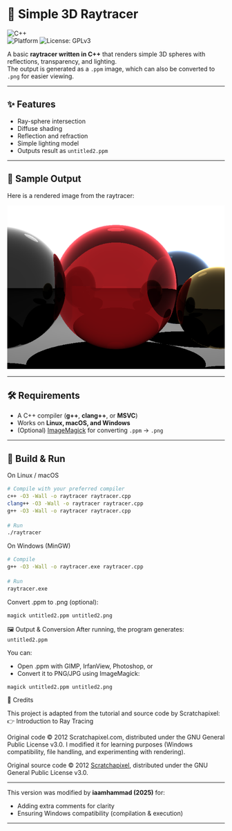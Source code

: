 # 🌌 Simple 3D Raytracer

![C++](https://img.shields.io/badge/language-C++-blue)  
![Platform](https://img.shields.io/badge/platform-Linux%20%7C%20macOS%20%7C%20Windows-lightgrey) 
![License: GPLv3](https://img.shields.io/badge/license-GPLv3-green)

A basic **raytracer written in C++** that renders simple 3D spheres with reflections, transparency, and lighting.  
The output is generated as a `.ppm` image, which can also be converted to `.png` for easier viewing.

---

## ✨ Features
- Ray-sphere intersection
- Diffuse shading
- Reflection and refraction
- Simple lighting model
- Outputs result as `untitled2.ppm`

---

## 📸 Sample Output
Here is a rendered image from the raytracer:

![Raytracer Output](untitled2.png)

---

## 🛠 Requirements
- A C++ compiler (**g++**, **clang++**, or **MSVC**)
- Works on **Linux, macOS, and Windows**
- (Optional) [ImageMagick](https://imagemagick.org) for converting `.ppm` → `.png`

---

## 🚀 Build & Run

On Linux / macOS
```bash
# Compile with your preferred compiler
c++ -O3 -Wall -o raytracer raytracer.cpp
clang++ -O3 -Wall -o raytracer raytracer.cpp
g++ -O3 -Wall -o raytracer raytracer.cpp

# Run
./raytracer
```
On Windows (MinGW)
```bash
# Compile
g++ -O3 -Wall -o raytracer.exe raytracer.cpp

# Run
raytracer.exe
```
Convert .ppm to .png (optional):
```bash
magick untitled2.ppm untitled2.png
```

🖼 Output & Conversion
After running, the program generates:
```untitled2.ppm```

You can:
- Open .ppm with GIMP, IrfanView, Photoshop, or
- Convert it to PNG/JPG using ImageMagick:
```bash
magick untitled2.ppm untitled2.png
```
📖 Credits

This project is adapted from the tutorial and source code by Scratchapixel:
👉 Introduction to Ray Tracing

Original code © 2012 Scratchapixel.com, distributed under the GNU General Public License v3.0.
I modified it for learning purposes (Windows compatibility, file handling, and experimenting with rendering).

Original source code © 2012 [Scratchapixel](https://www.scratchapixel.com), distributed under the GNU General Public License v3.0.  

---

This version was modified by **iaamhammad (2025)** for:
- Adding extra comments for clarity  
- Ensuring Windows compatibility (compilation & execution)
---

